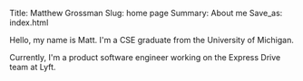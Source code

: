 Title: Matthew Grossman
Slug: home page
Summary: About me
Save_as: index.html

Hello, my name is Matt. I'm a CSE graduate from the University of Michigan. 

Currently, I'm a product software engineer working on the Express Drive team at Lyft.
